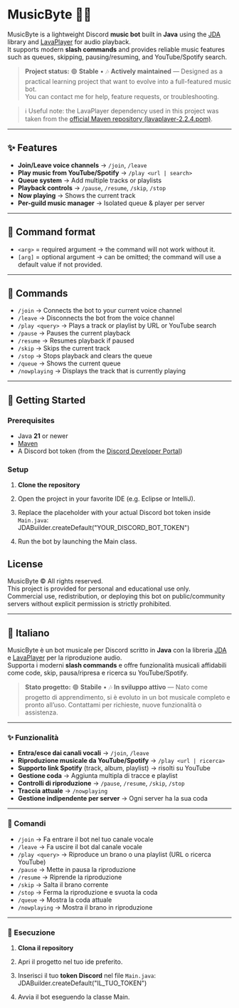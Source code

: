 # MusicByte 🎵🤖

MusicByte is a lightweight Discord **music bot** built in **Java** using the [JDA](https://github.com/DV8FromTheWorld/JDA) library and [LavaPlayer](https://github.com/sedmelluq/lavaplayer) for audio playback.  
It supports modern **slash commands** and provides reliable music features such as queues, skipping, pausing/resuming, and YouTube/Spotify search.

> **Project status:** 🟢 **Stable** • 🎶 **Actively maintained** — Designed as a practical learning project that want to evolve into a full-featured music bot.  
> You can contact me for help, feature requests, or troubleshooting.


> ℹ️ Useful note: the LavaPlayer dependency used in this project was taken from the [official Maven repository (lavaplayer-2.2.4.pom)](https://repo1.maven.org/maven2/dev/arbjerg/lavaplayer/2.2.4/lavaplayer-2.2.4.pom).


---

## ✨ Features

- **Join/Leave voice channels** → `/join`, `/leave`  
- **Play music from YouTube/Spotify** → `/play <url | search>`  
- **Queue system** → Add multiple tracks or playlists  
- **Playback controls** → `/pause`, `/resume`, `/skip`, `/stop`  
- **Now playing** → Shows the current track  
- **Per-guild music manager** → Isolated queue & player per server  

---

## 📜 Command format

- ``<arg>`` = required argument → the command will not work without it.  
- ``[arg]`` = optional argument → can be omitted; the command will use a default value if not provided.  

---

## 📜 Commands

- ``/join`` → Connects the bot to your current voice channel  
- ``/leave`` → Disconnects the bot from the voice channel  
- ``/play <query>`` → Plays a track or playlist by URL or YouTube search  
- ``/pause`` → Pauses the current playback  
- ``/resume`` → Resumes playback if paused  
- ``/skip`` → Skips the current track  
- ``/stop`` → Stops playback and clears the queue  
- ``/queue`` → Shows the current queue  
- ``/nowplaying`` → Displays the track that is currently playing  

---

## 🚀 Getting Started

### Prerequisites
- Java **21** or newer  
- [Maven](https://maven.apache.org/)  
- A Discord bot token (from the [Discord Developer Portal](https://discord.com/developers/applications))  

### Setup

1. **Clone the repository**  

2. Open the project in your favorite IDE (e.g. Eclipse or IntelliJ).  

3. Replace the placeholder with your actual Discord bot token inside `Main.java`:  
   JDABuilder.createDefault("YOUR_DISCORD_BOT_TOKEN")

4. Run the bot by launching the Main class.

## License

MusicByte © All rights reserved.  
This project is provided for personal and educational use only.  
Commercial use, redistribution, or deploying this bot on public/community servers without explicit permission is strictly prohibited.

---


## 🎯 Italiano

MusicByte è un bot musicale per Discord scritto in **Java** con la libreria [JDA](https://github.com/DV8FromTheWorld/JDA) e [LavaPlayer](https://github.com/sedmelluq/lavaplayer) per la riproduzione audio.  
Supporta i moderni **slash commands** e offre funzionalità musicali affidabili come code, skip, pausa/ripresa e ricerca su YouTube/Spotify.

> **Stato progetto:** 🟢 **Stabile** • 🎶 **In sviluppo attivo** — Nato come progetto di apprendimento, si è evoluto in un bot musicale completo e pronto all’uso.
> Contattami per richieste, nuove funzionalità o assistenza.

---

### ✨ Funzionalità

- **Entra/esce dai canali vocali** → `/join`, `/leave`  
- **Riproduzione musicale da YouTube/Spotify** → `/play <url | ricerca>`  
- **Supporto link Spotify** (track, album, playlist) → risolti su YouTube  
- **Gestione coda** → Aggiunta multipla di tracce e playlist  
- **Controlli di riproduzione** → `/pause`, `/resume`, `/skip`, `/stop`  
- **Traccia attuale** → `/nowplaying`  
- **Gestione indipendente per server** → Ogni server ha la sua coda  

---

### 📜 Comandi

- ``/join`` → Fa entrare il bot nel tuo canale vocale  
- ``/leave`` → Fa uscire il bot dal canale vocale  
- ``/play <query>`` → Riproduce un brano o una playlist (URL o ricerca YouTube)  
- ``/pause`` → Mette in pausa la riproduzione  
- ``/resume`` → Riprende la riproduzione  
- ``/skip`` → Salta il brano corrente  
- ``/stop`` → Ferma la riproduzione e svuota la coda  
- ``/queue`` → Mostra la coda attuale  
- ``/nowplaying`` → Mostra il brano in riproduzione  

---

### 🚀 Esecuzione

1. **Clona il repository**  

2. Apri il progetto nel tuo ide preferito.

3. Inserisci il tuo **token Discord** nel file `Main.java`:
   JDABuilder.createDefault("IL_TUO_TOKEN")

4. Avvia il bot eseguendo la classe Main.